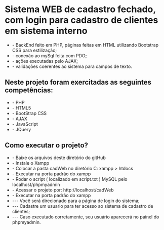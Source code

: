 
<h1> Sistema WEB de cadastro fechado, com login para cadastro de clientes em sistema interno </h1>

<div> 
  <ul>
  <li> - BackEnd feito em PHP, páginas feitas em HTML utilizando Bootstrap CSS para estilização;</li>
  <li> - conexão ao mySql feita com PDO;</li>
  <li> - ações executadas pelo AJAX;</li>
  <li> - validações coerentes ao sistema para campos de texto.</li>
 </div>
 
 
 </div>
  <h2>Neste projeto foram exercitadas as seguintes competências:</h2>
    <ul>
        <li> - PHP </li>
        <li> - HTML5 </li>
        <li> - BootStrap CSS </li>
        <li> - AJAX </li>
        <li> - JavaScript </li>
        <li> - JQuery </li>
    </ul>
 </div>


<h2> Como executar o projeto? </h2>

<ul>
  <li> - Baixe os arquivos deste diretório do gitHub </li>
  <li> - Instale o Xampp </li>
  <li> - Colocar a pasta cadWeb no diretório C: xampp > htdocs </li>
  <li> - Executar na porta padrão do xampp </li>
  <li> - Rodar o script ( localizado em script.txt ) MySQL pelo localhost/phpmyadmin </li>
  <li> - Acessar o projeto por:  http://localhost/cadWeb </li>
  <li> - Executar na porta padrão do xampp </li>
  <li> --- Você será direcionado para a página de login do sistema; </li>
  <li> --- Cadastre um usuario para ter acesso ao sistema de cadastro de clientes; </li>
  <li> --- Caso executado corretamente, seu usuário aparecerá no painel do phpmyadmin. </li>
</ul>
